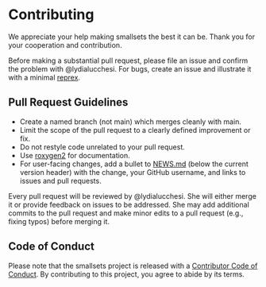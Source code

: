 # Contributing

We appreciate your help making smallsets the best it can be. Thank you for your cooperation and contribution.

Before making a substantial pull request, please file an issue and confirm the problem with @lydialucchesi. For bugs, create an issue and illustrate it with a minimal [reprex](https://www.tidyverse.org/help/#reprex).

## Pull Request Guidelines

* Create a named branch (not main) which merges cleanly with main.
* Limit the scope of the pull request to a clearly defined improvement or fix.
* Do not restyle code unrelated to your pull request.
* Use [roxygen2](https://cran.r-project.org/package=roxygen2) for documentation.
* For user-facing changes, add a bullet to [NEWS.md](NEWS.md) (below the
current version header) with the change, your GitHub username, and links to issues and pull requests.

Every pull request will be reviewed by @lydialucchesi. She will either merge it or provide feedback on issues to be addressed. She may add additional commits to the pull request and make minor edits to a pull request (e.g., fixing typos) before merging it.

## Code of Conduct

Please note that the smallsets project is released with a [Contributor Code of Conduct](CONDUCT.md). By contributing to this project, you agree to abide by its terms.

